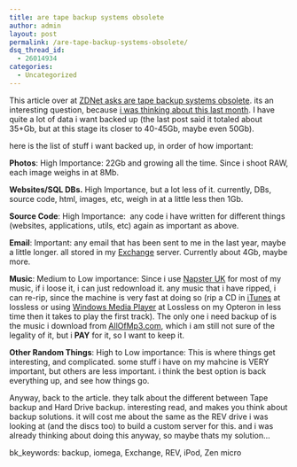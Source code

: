 ```yaml
---
title: are tape backup systems obsolete
author: admin
layout: post
permalink: /are-tape-backup-systems-obsolete/
dsq_thread_id:
  - 26014934
categories:
  - Uncategorized
---
```

This article over at [ZDNet asks are tape backup systems obsolete][1].&nbsp;its an interesting question, because <a HREF="/archive/2006/06/06/12542.aspx">i was thinking about this last month</a>. I have quite a lot of data i want backed up (the last post said it totaled about 35+Gb, but at this stage its closer to 40-45Gb, maybe even 50Gb). 

here is the list of stuff i want backed up, in order of how important:

**Photos**:&nbsp;High Importance: 22Gb and&nbsp;growing all the time. Since i shoot RAW, each image weighs in at 8Mb.

**Websites/SQL DBs.**&nbsp;High Importance, but a lot less of it. currently, DBs, source code, html, images, etc, weigh in at a little less then 1Gb.

**Source Code**: High Importance: &nbsp;any code i have written for different things (websites, applications, utils, etc) again as important as above.

**Email**: Important: any email that has been sent to me in the last year, maybe a little longer. all stored in my [Exchange][2] server. Currently about 4Gb, maybe more.

**Music**: Medium to Low importance: Since i use [Napster UK][3] for most of my music, if i loose it, i can just redownload it. any music that i have ripped, i can re-rip, since the machine is very fast at doing so (rip a CD in [iTunes][4] at lossless or using [Windows Media Player][5] at Lossless on my Opteron in less time then it takes to play the first track). The only one i need backup of is the music i download from [AllOfMp3.com][6], which i am still not sure of the legality of it, but i **PAY** for it, so I want to keep it. 

**Other Random Things**:&nbsp;High to Low importance: This is where things get interesting, and complicated. some stuff i have on my mahcine is VERY important, but others are less important. i think the best option is back everything up, and see how things go. 

Anyway, back to the article. they talk about the different between Tape backup and Hard Drive backup. interesting read, and makes you think about backup solutions. it will cost me about the same as the REV drive i was looking at (and the discs too) to build a custom server for this. and i was already thinking about doing this anyway, so maybe thats my solution&#8230;

bk_keywords: backup, iomega, Exchange, REV, iPod, Zen micro

 [1]: http://blogs.zdnet.com/Ou/index.php?p=267
 [2]: http://www.microsoft.com/exchange
 [3]: http://www.napster.co.uk
 [4]: http://www.apple.com/itunes
 [5]: http://www.microsoft.com/windows/windowsmedia/download/alldownloads.aspx
 [6]: http://www.allofmp3.com